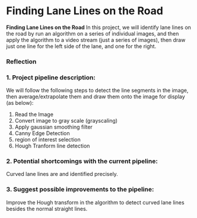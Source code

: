 # **Finding Lane Lines on the Road** 
**Finding Lane Lines on the Road**
In this project, we will identify lane lines on the road by run an algorithm on a series of individual images, and then apply the algorithm to a video stream (just a series of images), then draw just one line for the left side of the lane, and one for the right.

### Reflection
### 1. Project pipeline description:
We will follow the following steps to detect the line segments in the image, then average/extrapolate them and draw them onto the image for display (as below):
1. Read the Image
2. Convert image to gray scale (grayscaling)
3. Apply gaussian smoothing filter
4. Canny Edge Detection
5. region of interest selection
6. Hough Tranform line detection

### 2. Potential shortcomings with the current pipeline:

Curved lane lines are and identified precisely. 


### 3. Suggest possible improvements to the pipeline:

Improve the Hough transform in the algorithm to detect curved lane lines besides the normal straight lines.
